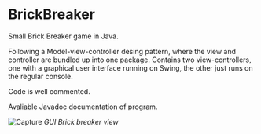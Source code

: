 # BrickBreaker

Small Brick Breaker game in Java.

Following a Model-view-controller desing pattern, where the view and controller are bundled up into one package.
Contains two view-controllers, one with a graphical user interface running on Swing, the other just runs on the regular console.

Code is well commented.

Avaliable Javadoc documentation of program.


![Capture](https://user-images.githubusercontent.com/127734426/224728222-a7a39639-23e0-4882-b8cf-929b4f8219bf.PNG)
*GUI Brick breaker view*
